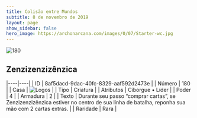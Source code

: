```yaml
---
title: Colisão entre Mundos
subtitle: 8 de novembro de 2019
layout: page
show_sidebar: false
hero_image: https://archonarcana.com/images/0/07/Starter-wc.jpg
---
```


![180](https://cdn.keyforgegame.com/media/card_front/pt/452_180_8JHCW75J6RX_pt.png)

## Zenzizenzizênzica

|----|----|
| ID | 8af5dacd-9dac-40fc-8329-aaf592d2473e |
| Número | 180 |
| Casa | ![Logos](https://archonarcana.com/images/thumb/c/ce/Logos.png/22px-Logos.png "Logos") |
| Tipo | Criatura |
| Atributos | Ciborgue • Líder |
| Poder | 4 |
| Armadura | 2 |
| Texto | Durante seu passo “comprar cartas”,  se Zenzizenzizênzica estiver no centro de sua linha de batalha, reponha sua mão com 2 cartas extras. |
| Raridade | Rara |
